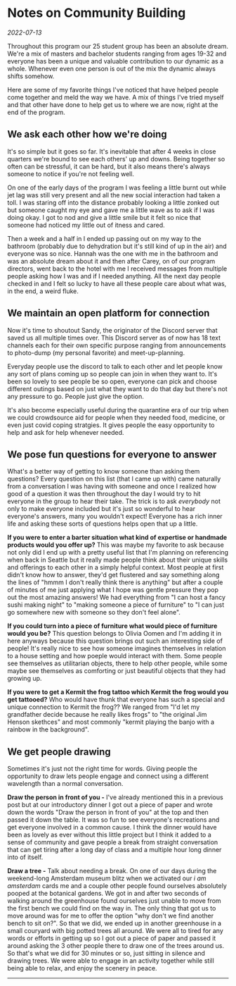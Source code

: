 # Notes on Community Building
*2022-07-13*

Throughout this program our 25 student group has been an absolute dream. We're a mix of masters and bachelor students ranging from ages 19-32 and everyone has been a unique and valuable contribution to our dynamic as a whole. Whenever even one person is out of the mix the dynamic always shifts somehow.

Here are some of my favorite things I've noticed that have helped people come together and meld the way we have. A mix of things I've tried myself and that other have done to help get us to where we are now, right at the end of the program.

## We ask each other how we're doing
It's so simple but it goes so far. It's inevitable that after 4 weeks in close quarters we're bound to see each others' up and downs. Being together so often can be stressful, it can be hard, but it also means there's always someone to notice if you're not feeling well. 

On one of the early days of the program I was feeling a little burnt out while jet lag was still very present and all the new social interaction had taken a toll. I was staring off into the distance probably looking a little zonked out but someone caught my eye and gave me a little wave as to ask if I was doing okay. I got to nod and give a little smile but it felt so nice that someone had noticed my little out of itness and cared.

Then a week and a half in I ended up passing out on my way to the bathroom (probably due to dehydration but it's still kind of up in the air) and everyone was so nice. Hannah was the one with me in the bathroom and was an absolute dream about it and then after Carey, on of our program directors, went back to the hotel with me I received messages from multiple people asking how I was and if I needed anything. All the next day people checked in and I felt so lucky to have all these people care about what was, in the end, a weird fluke.

## We maintain an open platform for connection
Now it's time to shoutout Sandy, the originator of the Discord server that saved us all multiple times over. This Discord server as of now has 18 text channels each for their own specific purpose ranging from announcements to photo-dump (my personal favorite) and meet-up-planning. 

Everyday people use the discord to talk to each other and let people know any sort of plans coming up so people can join in when they want to. It's been so lovely to see people be so open, everyone can pick and choose different outings based on just what they want to do that day but there's not any pressure to go. People just give the option. 

It's also become especially useful during the quarantine era of our trip when we could crowdsource aid for people when they needed food, medicine, or even just covid coping stratgies. It gives people the easy opportunity to help and ask for help whenever needed.

## We pose fun questions for everyone to answer

What's a better way of getting to know someone than asking them questions? Every question on this list (that I came up with) came naturally from a conversation I was having with someone and once I realized how good of a question it was then throughout the day I would try to hit everyone in the group to hear their take. The trick is to ask *everybody* not only to make everyone included but it's just so wonderful to hear everyone's answers, many you wouldn't expect! Everyone has a rich inner life and asking these sorts of questions helps open that up a little.

**If you were to enter a barter situation what kind of expertise or handmade products would you offer up?** This was maybe my favorite to ask because not only did I end up with a pretty useful list that I'm planning on referencing when back in Seattle but it really made people think about their unique skills and offerings to each other in a simply helpful context. Most people at first didn't know how to answer, they'd get flustered and say something along the lines of "hmmm I don't really think there is anything" but after a couple of minutes of me just applying what I hope was gentle pressure they pop out the most amazing answers! We had everything from "I can host a fancy sushi making night" to "making someone a piece of furniture" to "I can just go somewhere new with someone so they don't feel alone".

**If you could turn into a piece of furniture what would piece of furniture would you be?** This question belongs to Olivia Oomen and I'm adding it in here anyways because this question brings out such an interesting side of people! It's really nice to see how someone imagines themselves in relation to a house setting and how poeple would interact with them. Some people see themselves as utilitarian objects, there to help other people, while some maybe see themselves as comforting or just beautiful objects that they had growing up.

**If you were to get a Kermit the frog tattoo which Kermit the frog would you get tattooed?** Who would have thunk that everyone has such a special and unique connection to Kermit the frog?? We ranged from "I'd let my grandfather decide because he really likes frogs" to "the original Jim Henson skethces" and most commonly "kermit playing the banjo with a rainbow in the background".

## We get people drawing

Sometimes it's just not the right time for words. Giving people the opportunity to draw lets people engage and connect using a different wavelength than a normal conversation. 

**Draw the person in front of you -** I've already mentioned this in a previous post but at our introductory dinner I got out a piece of paper and wrote down the words "Draw the person in front of you" at the top and then passed it down the table. It was so fun to see everyone's recreations and get everyone involved in a common cause. I think the dinner would have been as lovely as ever without this little project but I think it added to a sense of community and gave people a break from straight conversation that can get tiring after a long day of class and a multiple hour long dinner into of itself.

**Draw a tree -** Talk about needing a break. On one of our days during the weekend-long Amsterdam museum blitz when we activated our *i am amsterdam* cards me and a couple other people found ourselves absolutely pooped at the botanical gardens. We got in and after two seconds of walking around the greenhouse found ourselves just unable to move from the first bench we could find on the way in. The only thing that got us to move around was for me to offer the option "why don't we find another bench to sit on?". So that we did, we ended up in another greenhouse in a small couryard with big potted trees all around. We were all to tired for any words or efforts in getting up so I got out a piece of paper and passed it around asking the 3 other people there to draw one of the trees around us. So that's what we did for 30 minutes or so, just sitting in silence and drawing trees. We were able to engage in an activity together while still being able to relax, and enjoy the scenery in peace.

---